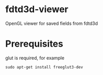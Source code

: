 # fdtd3d-viewer
OpenGL viewer for saved fields from fdtd3d

# Prerequisites

glut is required, for example

```
sudo apt-get install freeglut3-dev
```
